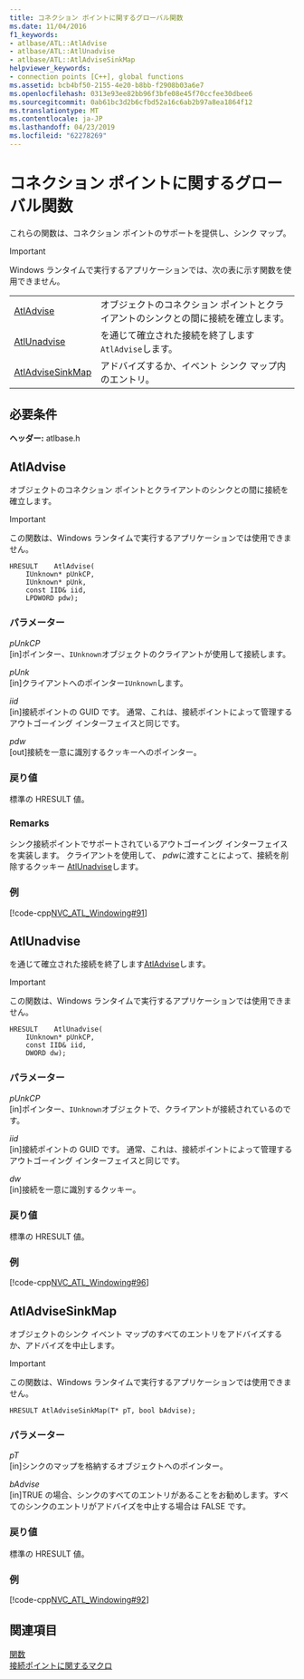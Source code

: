```yaml
---
title: コネクション ポイントに関するグローバル関数
ms.date: 11/04/2016
f1_keywords:
- atlbase/ATL::AtlAdvise
- atlbase/ATL::AtlUnadvise
- atlbase/ATL::AtlAdviseSinkMap
helpviewer_keywords:
- connection points [C++], global functions
ms.assetid: bcb4bf50-2155-4e20-b8bb-f2908b03a6e7
ms.openlocfilehash: 0313e93ee82bb96f3bfe08e45f70ccfee30dbee6
ms.sourcegitcommit: 0ab61bc3d2b6cfbd52a16c6ab2b97a8ea1864f12
ms.translationtype: MT
ms.contentlocale: ja-JP
ms.lasthandoff: 04/23/2019
ms.locfileid: "62278269"
---
```

# <a name="connection-point-global-functions"></a>コネクション ポイントに関するグローバル関数

これらの関数は、コネクション ポイントのサポートを提供し、シンク マップ。

> [!IMPORTANT]
>  Windows ランタイムで実行するアプリケーションでは、次の表に示す関数を使用できません。

|||
|-|-|
|[AtlAdvise](#atladvise)|オブジェクトのコネクション ポイントとクライアントのシンクとの間に接続を確立します。|
|[AtlUnadvise](#atlunadvise)|を通じて確立された接続を終了します`AtlAdvise`します。|
|[AtlAdviseSinkMap](#atladvisesinkmap)|アドバイズするか、イベント シンク マップ内のエントリ。|

## <a name="requirements"></a>必要条件

**ヘッダー:** atlbase.h

##  <a name="atladvise"></a>  AtlAdvise

オブジェクトのコネクション ポイントとクライアントのシンクとの間に接続を確立します。

> [!IMPORTANT]
>  この関数は、Windows ランタイムで実行するアプリケーションでは使用できません。

```
HRESULT    AtlAdvise(
    IUnknown* pUnkCP,
    IUnknown* pUnk,
    const IID& iid,
    LPDWORD pdw);
```

### <a name="parameters"></a>パラメーター

*pUnkCP*<br/>
[in]ポインター、`IUnknown`オブジェクトのクライアントが使用して接続します。

*pUnk*<br/>
[in]クライアントへのポインター`IUnknown`します。

*iid*<br/>
[in]接続ポイントの GUID です。 通常、これは、接続ポイントによって管理するアウトゴーイング インターフェイスと同じです。

*pdw*<br/>
[out]接続を一意に識別するクッキーへのポインター。

### <a name="return-value"></a>戻り値

標準の HRESULT 値。

### <a name="remarks"></a>Remarks

シンク接続ポイントでサポートされているアウトゴーイング インターフェイスを実装します。 クライアントを使用して、 *pdw*に渡すことによって、接続を削除するクッキー [AtlUnadvise](#atlunadvise)します。

### <a name="example"></a>例

[!code-cpp[NVC_ATL_Windowing#91](../../atl/codesnippet/cpp/connection-point-global-functions_1.cpp)]

##  <a name="atlunadvise"></a>  AtlUnadvise

を通じて確立された接続を終了します[AtlAdvise](#atladvise)します。

> [!IMPORTANT]
>  この関数は、Windows ランタイムで実行するアプリケーションでは使用できません。

```
HRESULT    AtlUnadvise(
    IUnknown* pUnkCP,
    const IID& iid,
    DWORD dw);
```

### <a name="parameters"></a>パラメーター

*pUnkCP*<br/>
[in]ポインター、`IUnknown`オブジェクトで、クライアントが接続されているのです。

*iid*<br/>
[in]接続ポイントの GUID です。 通常、これは、接続ポイントによって管理するアウトゴーイング インターフェイスと同じです。

*dw*<br/>
[in]接続を一意に識別するクッキー。

### <a name="return-value"></a>戻り値

標準の HRESULT 値。

### <a name="example"></a>例

[!code-cpp[NVC_ATL_Windowing#96](../../atl/codesnippet/cpp/connection-point-global-functions_2.cpp)]

##  <a name="atladvisesinkmap"></a>  AtlAdviseSinkMap

オブジェクトのシンク イベント マップのすべてのエントリをアドバイズするか、アドバイズを中止します。

> [!IMPORTANT]
>  この関数は、Windows ランタイムで実行するアプリケーションでは使用できません。

```
HRESULT AtlAdviseSinkMap(T* pT, bool bAdvise);
```

### <a name="parameters"></a>パラメーター

*pT*<br/>
[in]シンクのマップを格納するオブジェクトへのポインター。

*bAdvise*<br/>
[in]TRUE の場合、シンクのすべてのエントリがあることをお勧めします。すべてのシンクのエントリがアドバイズを中止する場合は FALSE です。

### <a name="return-value"></a>戻り値

標準の HRESULT 値。

### <a name="example"></a>例

[!code-cpp[NVC_ATL_Windowing#92](../../atl/codesnippet/cpp/connection-point-global-functions_3.h)]

## <a name="see-also"></a>関連項目

[関数](../../atl/reference/atl-functions.md)<br/>
[接続ポイントに関するマクロ](../../atl/reference/connection-point-macros.md)
